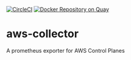 [![CircleCI](https://circleci.com/gh/giantswarm/aws-collector.svg?style=shield)](https://circleci.com/gh/giantswarm/aws-collector) [![Docker Repository on Quay](https://quay.io/repository/giantswarm/aws-collector/status "Docker Repository on Quay")](https://quay.io/repository/giantswarm/aws-collector)

# aws-collector
A prometheus exporter for AWS Control Planes
